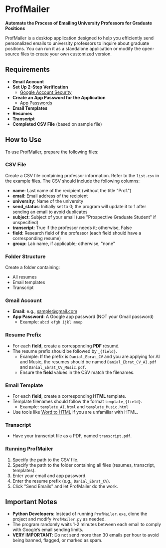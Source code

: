 # ProfMailer

**Automate the Process of Emailing University Professors for Graduate Positions**

ProfMailer is a desktop application designed to help you efficiently send personalized emails to university professors to inquire about graduate positions. You can run it as a standalone application or modify the open-source files to create your own customized version.

## Requirements

- **Gmail Account**
- **Set Up 2-Step Verification**
  - [Google Account Security](https://myaccount.google.com/security)
- **Create an App Password for the Application**
  - [App Passwords](https://security.google.com/settings/security/apppasswords)
- **Email Templates**
- **Resumes**
- **Transcript**
- **Completed CSV File** (based on sample file)

## How to Use

To use ProfMailer, prepare the following files:

### CSV File

Create a CSV file containing professor information. Refer to the `list.csv` in the example files. The CSV should include the following columns:

- **name**: Last name of the recipient (without the title "Prof.")
- **email**: Email address of the recipient
- **university**: Name of the university
- **send_status**: Initially set to 0; the program will update it to 1 after sending an email to avoid duplicates
- **subject**: Subject of your email (use "Prospective Graduate Student" if unspecified)
- **transcript**: True if the professor needs it; otherwise, False
- **field**: Research field of the professor (each field should have a corresponding resume)
- **group**: Lab name, if applicable; otherwise, "none"

### Folder Structure

Create a folder containing:

- All resumes
- Email templates
- Transcript

### Gmail Account

- **Email**: e.g., sample@gmail.com
- **App Password**: A Google app password (NOT your Gmail password)
  - Example: `abcd efgh ijkl mnop`

### Resume Prefix

- For each **field**, create a corresponding **PDF** résumé.
- The resume prefix should be followed by `_{field}`.
  - Example: If the prefix is `Danial_Ebrat_CV` and you are applying for AI and Music, the resumes should be named `Danial_Ebrat_CV_AI.pdf` and `Danial_Ebrat_CV_Music.pdf`.
  - Ensure the **field** values in the CSV match the filenames.

### Email Template

- For each **field**, create a corresponding **HTML** template.
- Template filenames should follow the format `template_{field}`.
  - Example: `template_AI.html` and `template_Music.html`
- Use tools like [Word to HTML](https://wordhtml.com/) if you are unfamiliar with HTML.

### Transcript

- Have your transcript file as a PDF, named `transcript.pdf`.

### Running ProfMailer

1. Specify the path to the CSV file.
2. Specify the path to the folder containing all files (resumes, transcript, templates).
3. Enter your email and app password.
4. Enter the resume prefix (e.g., `Danial_Ebrat_CV`).
5. Click "Send Emails" and let ProfMailer do the work.

## Important Notes

- **Python Developers**: Instead of running `ProfMailer.exe`, clone the project and modify `ProfMailer.py` as needed.
- The program randomly waits 1-2 minutes between each email to comply with Google’s email sending limits.
- **VERY IMPORTANT**: Do not send more than 30 emails per hour to avoid being banned, flagged, or marked as spam.

